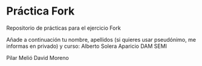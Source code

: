 ﻿# Práctica Fork
Repositorio de prácticas para el ejercicio Fork

Añade a continuación tu nombre,  apellidos (si quieres usar pseudónimo, me informas en privado)  y curso:
Alberto Solera Aparicio DAM SEMI

Pilar Melió
David Moreno

